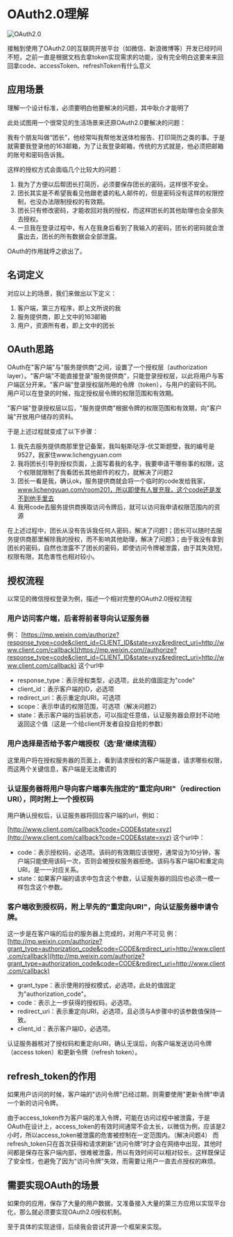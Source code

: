 # OAuth2.0理解

![OAuth2.0](http://image.beekka.com/blog/2014/bg2014051201.png)

接触到使用了OAuth2.0的互联网开放平台（如微信、新浪微博等）开发已经时间不短，之前一直是根据文档去拿token实现需求的功能，没有完全明白这要来来回回拿code、accessToken、refreshToken有什么意义

## 应用场景

理解一个设计标准，必须要明白他要解决的问题，其中耿介才能明了

此处试图用一个很常见的生活场景来还原OAuth2.0要解决的问题：

我有个朋友叫做“团长”，他经常叫我帮他发送体检报告、打印简历之类的事。于是就需要我登录他的163邮箱，为了让我登录邮箱，传统的方式就是，他必须把邮箱的账号和密码告诉我。

这样的授权方式会面临几个比较大的问题：

1. 我为了方便以后帮团长打简历，必须要保存团长的密码，这样很不安全。
2. 团长其实是不希望我看见他跟老婆的私人邮件的，但是密码没有这样的权限控制，也没办法限制授权的有效期。
3. 团长只有修改密码，才能收回对我的授权，而这样团长的其他助理也会全部失去授权。
4. 一旦我在登录过程中，有人在我身后看到了我输入的密码，团长的密码就会泄露出去，团长的所有数据会全部泄露。

OAuth的作用就呼之欲出了。

## 名词定义

对应以上的场景，我们来做出以下定义：

1. 客户端，第三方程序，即上文所说的我
2. 服务提供商，即上文中的163邮箱
3. 用户，资源所有者，即上文中的团长

## OAuth思路

OAuth在"客户端"与"服务提供商"之间，设置了一个授权层（authorization layer）。"客户端"不能直接登录"服务提供商"，只能登录授权层，以此将用户与客户端区分开来。"客户端"登录授权层所用的令牌（token），与用户的密码不同。用户可以在登录的时候，指定授权层令牌的权限范围和有效期。

"客户端"登录授权层以后，"服务提供商"根据令牌的权限范围和有效期，向"客户端"开放用户储存的资料。

于是上述过程就变成了以下步骤：

1. 我先去服务提供商那里登记备案，我叫魁斯哒浮-优艾斯题壁，我的编号是9527，我家住www.lichengyuan.com
2. 我将团长引导到授权页面，上面写着我的名字，我要申请干哪些事的权限，这个权限就限制了我看团长其他邮件的权力，就解决了问题2
3. 团长一看是我，确认ok，服务提供商就会将一个临时的code发给我家，www.lichengyuan.com/room201，所以即使有人冒充我，这个code还是发不到他手里去
4. 我用code去服务提供商换取访问令牌后，就可以访问我申请权限范围内的资源

在上述过程中，团长从没有告诉我任何人密码，解决了问题1；团长可以随时去服务提供商那里解除我的授权，而不影响其他助理，解决了问题3；由于我没有拿到团长的密码，自然也泄露不了团长的密码，即使访问令牌被泄露，由于其失效短，权限有限，其危害性也相对较小。

## 授权流程

以常见的微信授权登录为例，描述一个相对完整的OAuth2.0授权流程

### 用户访问客户端，后者将前者导向认证服务器

例：
[https://mp.weixin.com/authorize?response_type=code&client_id=CLIENT_ID&state=xyz&redirect_uri=http://www.client.com/callback](https://mp.weixin.com//authorize?response_type=code&client_id=CLIENT_ID&state=xyz&redirect_uri=http://www.client.com/callback)
这个url中

* response_type：表示授权类型，必选项，此处的值固定为"code"
* client_id：表示客户端的ID，必选项
* redirect_uri：表示重定向URI，可选项
* scope：表示申请的权限范围，可选项（解决问题2）
* state：表示客户端的当前状态，可以指定任意值，认证服务器会原封不动地返回这个值（这是一个给client开发者自投自抢的参数）

### 用户选择是否给予客户端授权（选‘是’继续流程）

这里用户将在授权服务器的页面上，看到请求授权的客户端是谁，请求哪些权限，而这两个关键信息，客户端是无法撒谎的

### 认证服务器将用户导向客户端事先指定的"重定向URI"（redirection URI），同时附上一个授权码

用户确认授权后，认证服务器将回应客户端的url，例如：

[http://www.client.com/callback?code=CODE&state=xyz](http://www.client.com/callback?code=CODE&state=xyz)
这个url中：

* code：表示授权码，必选项。该码的有效期应该很短，通常设为10分钟，客户端只能使用该码一次，否则会被授权服务器拒绝。该码与客户端ID和重定向URI，是一一对应关系。
* state：如果客户端的请求中包含这个参数，认证服务器的回应也必须一模一样包含这个参数。

### 客户端收到授权码，附上早先的"重定向URI"，向认证服务器申请令牌。

这一步是在客户端的后台的服务器上完成的，对用户不可见
例：
[http://mp.weixin.com/authorize?grant_type=authorization_code&code=CODE&redirect_uri=http://www.client.com/callback](http://mp.weixin.com/authorize?grant_type=authorization_code&code=CODE&redirect_uri=http://www.client.com/callback)

* grant_type：表示使用的授权模式，必选项，此处的值固定为"authorization_code"。
* code：表示上一步获得的授权码，必选项。
* redirect_uri：表示重定向URI，必选项，且必须与A步骤中的该参数值保持一致。
* client_id：表示客户端ID，必选项。

认证服务器核对了授权码和重定向URI，确认无误后，向客户端发送访问令牌（access token）和更新令牌（refresh token）。

## refresh_token的作用

如果用户访问的时候，客户端的"访问令牌"已经过期，则需要使用"更新令牌"申请一个新的访问令牌。

由于access_token作为客户端的准入令牌，可能在访问过程中被泄露，于是OAuth在设计上，access_token的有效时间通常不会太长，以微信为例，应该是2小时，所以access_token被泄露的危害被控制在一定范围内。（解决问题4）
而refresh_token只在首次获得和请求刷新"访问令牌"时才会在网络中出现，其他时间都是保存在客户端内部，很难被泄露，所以有效时间可以相对较长，这样既保证了安全性，也避免了因为"访问令牌"失效，而需要让用户一直去点授权的麻烦。

## 需要实现OAuth的场景

如果你的应用，保存了大量的用户数据，又准备接入大量的第三方应用以实现平台化，那么就必须要实现OAuth2.0授权机制。

至于具体的实现途径，后续我会尝试开源一个框架来实现。
